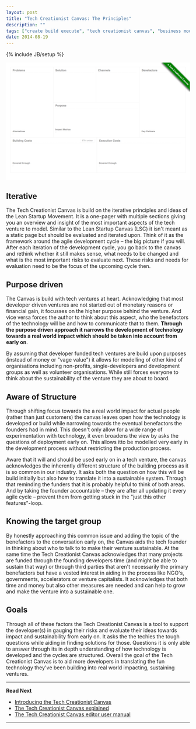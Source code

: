 ```yaml
---
layout: post
title: "Tech Creationist Canvas: The Principles"
description: ""
tags: ["create build execute", "tech creationist canvas", "business model canvas", "cbe", "lean startup canvas", "lean startup", "principles"]
date: 2014-08-19
---
```

{% include JB/setup %}

[![The Tech Creationist Canvas](/assets/content/posts/tech-creationist-canvas.png)](/assets/content/posts/tech-creationist-canvas.png)


## Iterative

The Tech Creationist Canvas is build on the iterative principles and ideas of the Lean Startup Movement. It is a one-pager with multiple sections giving you an overview and insight of the most important aspects of the tech venture to model. Similar to the Lean Startup Canvas (LSC) it isn't meant as a static page but should be evaluated and iterated upon. Think of it as the framework around the agile development cycle – the big picture if you will. After each iteration of the development cycle, you go back to the canvas and rethink whether it still makes sense, what needs to be changed and what is the most important risks to evaluate next. These risks and needs for evaluation need to be the focus of the upcoming cycle then.

## Purpose driven

The Canvas is build with tech ventures at heart. Acknowledging that most developer driven ventures are not started out of monetary reasons or financial gain, it focusses on the higher purpose behind the venture. And vice versa forces the author to think about this aspect, who the benefactors of the technology will be and how to communicate that to them. **Through the purpose driven approach it narrows the development of technology towards a real world impact which should be taken into account from early on**.

By assuming that developer funded tech ventures are build upon purposes (instead of money or "vage value") it allows for modelling of other kind of organisations including non-profits, single-developers and development groups as well as volunteer organisations. While still forces everyone to think about the sustainability of the venture they are about to board.

## Aware of Structure

Through shifting focus towards the a real world impact for actual people (rather than just customers) the canvas leaves open how the technology is developed or build while narrowing towards the eventual benefactors the founders had in mind. This doesn't only allow for a wide range of experimentation with technology, it even broadens the view by asks the questions of deployment early on. This allows itto be modelled very early in the development process without restricting the production process.

Aware that it will and should be used early on in a tech venture, the canvas acknowledges the inherently different structure of the building process as it is so common in our industry. It asks both the question on how this will be build initially but also how to translate it into a sustainable system. Through that reminding the funders that it is probably helpful to think of both areas. And by taking the founder accountable – they are after all updating it every agile cycle –  prevent them from getting stuck in the "just this other features"-loop.

## Knowing the target group

By honestly approaching this common issue and adding the topic of the benefactors to the conversation early on, the Canvas aids the tech founder in thinking about who to talk to to make their venture sustainable. At the same time the Tech Creationist Canvas acknowledges that many projects are funded through the founding developers time (and might be able to sustain that way) or through third parties that aren't necessarily the primary benefactors but have a vested interest in aiding in the process like NGO's, governments, accelerators or venture capitalists. It acknowledges that both time and money but also other measures are needed and can help to grow and make the venture into a sustainable one.

## Goals

Through all of these factors the Tech Creationist Canvas is a tool to support the developer(s) in gauging their risks and evaluate their ideas towards impact and sustainability from early on. It asks the the techies the tough questions while aiding in finding solutions for those. Questions it is only able to answer through its in depth understanding of how technology is developed and the cycles are structured. Overall the goal of the Tech Creationist Canvas is to aid more developers in translating the fun technology they've been building into real world impacting, sustaining ventures.

---

**Read Next**

 - [Introducing the Tech Creationist Canvas](/2014/08/19/tech-creationist-canvas-the-principles/)
 - [The Tech Creationist Canvas explained](/2014/08/19/tech-creationist-canvas-explained/)
 - [The Tech Creationist Canvas editor user manual](/2014/08/19/the-tech-creationist-canvas-editor/)

---